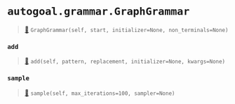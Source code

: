 # `autogoal.grammar.GraphGrammar`

> [📝](https://github.com/autogal/autogoal/blob/master/autogoal/grammar/_graph.py#L247)
> `GraphGrammar(self, start, initializer=None, non_terminals=None)`

### `add`

> [📝](https://github.com/autogoal/autogoal/blob/master/autogoal/grammar/_graph.py#L260)
> `add(self, pattern, replacement, initializer=None, kwargs=None)`

### `sample`

> [📝](https://github.com/autogoal/autogoal/blob/master/autogoal/grammar/_base.py#L10)
> `sample(self, max_iterations=100, sampler=None)`

